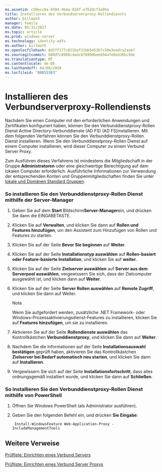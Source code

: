 ```yaml
---
ms.assetid: c50ecc6a-9504-4b4a-816f-e762dcf3a95e
title: Installieren des Verbundserverproxy-Rollendiensts
author: billmath
manager: femila
ms.date: 05/31/2017
ms.topic: article
ms.prod: windows-server
ms.technology: identity-adfs
ms.author: billmath
ms.openlocfilehash: 8d2ff177c821baf31bb5453b7c50e3eadca2aab7
ms.sourcegitcommit: b00d7c8968c4adc8f699dbee694afe6ed36bc9de
ms.translationtype: MT
ms.contentlocale: de-DE
ms.lasthandoff: 04/08/2020
ms.locfileid: "80855383"
---
```

# <a name="install-the-federation-service-proxy-role-service"></a>Installieren des Verbundserverproxy-Rollendiensts

Nachdem Sie einen Computer mit den erforderlichen Anwendungen und Zertifikaten konfiguriert haben, können Sie den Verbunddienstproxy-Rollen Dienst Active Directory-Verbunddienste (AD FS) \(AD FS\)installieren. Mit dem folgenden Verfahren können Sie den Verbunddienstproxy-Rollen Dienst installieren. Wenn Sie den Verbunddienstproxy-Rollen Dienst auf einem Computer installieren, wird dieser Computer zu einem Verbund Server Proxy.  
  
Zum Ausführen dieses Verfahrens ist mindestens die Mitgliedschaft in der Gruppe **Administratoren** oder eine gleichwertige Berechtigung auf dem lokalen Computer erforderlich.  Ausführliche Informationen zur Verwendung der entsprechenden Konten und Gruppenmitgliedschaften finden Sie unter [lokale und Domänen Standard Gruppen](https://go.microsoft.com/fwlink/?LinkId=83477).   
  
### <a name="to-install-the-federation-service-proxy-role-service-using-the-server-manager"></a>So installieren Sie den Verbunddienstproxy-Rollen Dienst mithilfe der Server-Manager
  
1.  Geben Sie auf dem **Start** Bildschirm**Server-Manager**ein, und drücken Sie dann die EINGABETASTE.  
  
2.  Klicken Sie auf **Verwalten**, und klicken Sie dann auf **Rollen und Features hinzufügen**, um den Assistent zum Hinzufügen von Rollen und Features zu starten.  
  
3.  Klicken Sie auf der Seite **Bevor Sie beginnen** auf **Weiter**.  
  
4.  Klicken Sie auf der Seite **Installationstyp auswählen** auf **Rollen\-basiert oder Feature\-basierte Installation**, und klicken Sie auf **weiter**.  
  
5.  Klicken Sie auf der Seite **Zielserver auswählen** auf **Server aus dem Serverpool auswählen**, vergewissern Sie sich, dass der Zielcomputer ausgewählt ist, und klicken dann auf **Weiter**.  
  
6.  Klicken Sie auf der Seite **Server Rollen auswählen** auf **Remote Zugriff**, und klicken Sie dann auf Weiter.  
  
    > [!NOTE]  
    > Wenn Sie aufgefordert werden, zusätzliche .NET Framework- oder Windows-Prozessaktivierungsdienst-Features zu installieren, klicken Sie auf **Features hinzufügen**, um sie zu installieren.  
  
7. Aktivieren Sie auf der Seite **Rollendienste auswählen** das Kontrollkästchen **Verbunddienstproxy**, und klicken Sie dann auf **Weiter**.  

8. Nachdem Sie die Informationen auf der Seite **Installationsauswahl bestätigen** geprüft haben, aktivieren Sie das Kontrollkästchen **Zielserver bei Bedarf automatisch neu starten**, und klicken Sie dann auf **Installieren**.  
  
13. Vergewissern Sie sich auf der Seite **Installationsfortschritt**, dass alles ordnungsgemäß installiert wurde, und klicken Sie dann auf **Schließen**.  

### <a name="to-install-the-federation-service-proxy-role-service-using-powershell"></a>So installieren Sie den Verbunddienstproxy-Rollen Dienst mithilfe von PowerShell

1. Öffnen Sie Windows PowerShell (als Administrator ausführen).

2. Geben Sie den folgenden Befehl ein, und drücken **Sie Eingabe**:

        Install-WindowsFeature Web-Application-Proxy -IncludeManagementTools



  
## <a name="additional-references"></a>Weitere Verweise  
[Prüfliste: Einrichten eines Verbund Servers](Checklist--Setting-Up-a-Federation-Server.md)  
  
[Prüfliste: Einrichten eines Verbund Server Proxys](Checklist--Setting-Up-a-Federation-Server-Proxy.md)  
  

